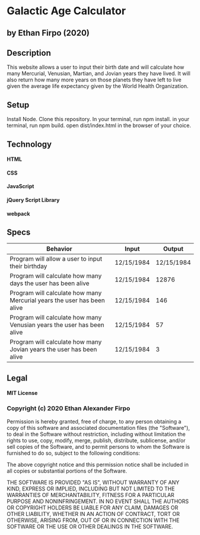 # Galactic Age Calculator

## by Ethan Firpo (2020)

## Description

This website allows a user to input their birth date and will calculate how many Mercurial, Venusian, Martian, and Jovian years they have lived. It will also return how many more years on those planets they have left to live given the average life expectancy given by the World Health Organization. 

## Setup

Install Node.
Clone this repository.
In your terminal, run npm install.
in your terminal, run npm build.
open dist/index.html in the browser of your choice.

## Technology

#### HTML
#### CSS
#### JavaScript
#### jQuery Script Library
#### webpack

## Specs

|Behavior|Input|Output|
|-----|-----|-----|
|Program will allow a user to input their birthday|12/15/1984|12/15/1984|
|Program will calculate how many days the user has been alive|12/15/1984|12876|
|Program will calculate how many Mercurial years the user has been alive|12/15/1984|146|
|Program will calculate how many Venusian years the user has been alive|12/15/1984|57|
|Program will calculate how many Jovian years the user has been alive|12/15/1984|3|

## Legal

#### MIT License

### Copyright (c) 2020 Ethan Alexander Firpo

Permission is hereby granted, free of charge, to any person obtaining a copy
of this software and associated documentation files (the "Software"), to deal
in the Software without restriction, including without limitation the rights
to use, copy, modify, merge, publish, distribute, sublicense, and/or sell
copies of the Software, and to permit persons to whom the Software is
furnished to do so, subject to the following conditions:

The above copyright notice and this permission notice shall be included in all
copies or substantial portions of the Software.

THE SOFTWARE IS PROVIDED "AS IS", WITHOUT WARRANTY OF ANY KIND, EXPRESS OR
IMPLIED, INCLUDING BUT NOT LIMITED TO THE WARRANTIES OF MERCHANTABILITY,
FITNESS FOR A PARTICULAR PURPOSE AND NONINFRINGEMENT. IN NO EVENT SHALL THE
AUTHORS OR COPYRIGHT HOLDERS BE LIABLE FOR ANY CLAIM, DAMAGES OR OTHER
LIABILITY, WHETHER IN AN ACTION OF CONTRACT, TORT OR OTHERWISE, ARISING FROM,
OUT OF OR IN CONNECTION WITH THE SOFTWARE OR THE USE OR OTHER DEALINGS IN THE
SOFTWARE.
